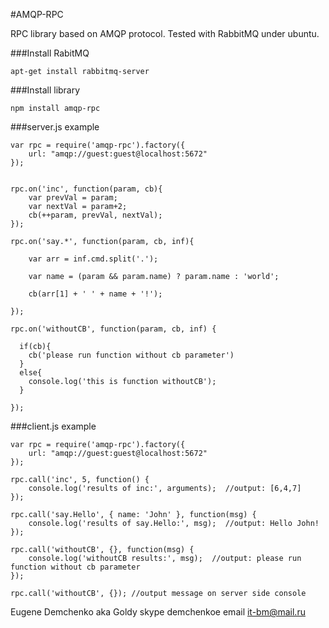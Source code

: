 
#AMQP-RPC

RPC library based on AMQP protocol.
Tested with RabbitMQ under ubuntu.


###Install RabitMQ

    apt-get install rabbitmq-server

###Install library

    npm install amqp-rpc

###server.js example

    var rpc = require('amqp-rpc').factory({
        url: "amqp://guest:guest@localhost:5672"
    });


    rpc.on('inc', function(param, cb){
        var prevVal = param;
        var nextVal = param+2;
        cb(++param, prevVal, nextVal);
    });

    rpc.on('say.*', function(param, cb, inf){

        var arr = inf.cmd.split('.');

        var name = (param && param.name) ? param.name : 'world';

        cb(arr[1] + ' ' + name + '!');

    });

    rpc.on('withoutCB', function(param, cb, inf) {

      if(cb){
        cb('please run function without cb parameter')
      }
      else{
        console.log('this is function withoutCB');
      }

    });



###client.js example

    var rpc = require('amqp-rpc').factory({
        url: "amqp://guest:guest@localhost:5672"
    });

    rpc.call('inc', 5, function() {
        console.log('results of inc:', arguments);  //output: [6,4,7]
    });

    rpc.call('say.Hello', { name: 'John' }, function(msg) {
        console.log('results of say.Hello:', msg);  //output: Hello John!
    });

    rpc.call('withoutCB', {}, function(msg) {
        console.log('withoutCB results:', msg);  //output: please run function without cb parameter
    });

    rpc.call('withoutCB', {}); //output message on server side console



Eugene Demchenko aka Goldy skype demchenkoe email it-bm@mail.ru
